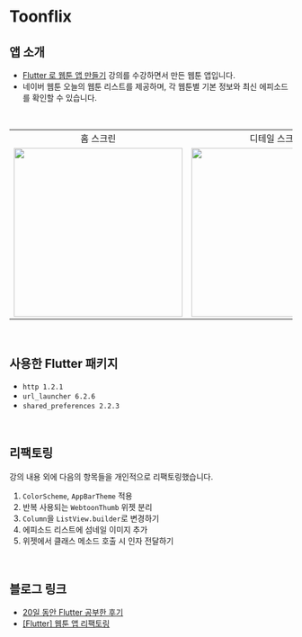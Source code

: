 # Toonflix
## 앱 소개

- [Flutter 로 웹툰 앱 만들기](https://nomadcoders.co/flutter-for-beginners) 강의를 수강하면서 만든 웹툰 앱입니다.
- 네이버 웹툰 오늘의 웹툰 리스트를 제공하며, 각 웹툰별 기본 정보와 최신 에피소드를 확인할 수 있습니다.

<br/>

<table>
  <tr>
    <td align="center">홈 스크린</td>
    <td align="center">디테일 스크린</td>
    <td align="center">에피소드 리스트</td>
  </tr>
  <tr>
    <td align="center"><img src="https://github.com/heereal/Toonflix/assets/117061017/cf00094b-bf6e-40e6-9302-a86ce09f0330" width="300px" /></td>
    <td align="center"><img src="https://github.com/heereal/Toonflix/assets/117061017/6df6d49a-5ad7-4304-824c-ad2c484a5090" width="300px" /></td>
    <td align="center"><img src="https://github.com/heereal/Toonflix/assets/117061017/3d0be369-61ff-4c24-b2e8-4c3d0ab6ad21" width="300px" /></td>
  </tr>
</table>

<br/>

## 사용한 Flutter 패키지
- `http 1.2.1`
- `url_launcher 6.2.6`
- `shared_preferences 2.2.3`

<br/>

## 리팩토링
강의 내용 외에 다음의 항목들을 개인적으로 리팩토링했습니다.
1. `ColorScheme`, `AppBarTheme` 적용
2. 반복 사용되는 `WebtoonThumb` 위젯 분리
3. `Column`을 `ListView.builder`로 변경하기
4. 에피소드 리스트에 섬네일 이미지 추가
5. 위젯에서 클래스 메소드 호출 시 인자 전달하기

<br/>

## 블로그 링크
- [20일 동안 Flutter 공부한 후기](https://velog.io/@heer/flutter-is-cool)
- [[Flutter] 웹툰 앱 리팩토링](https://velog.io/@heer/flutter-toonflix-refactoring)

